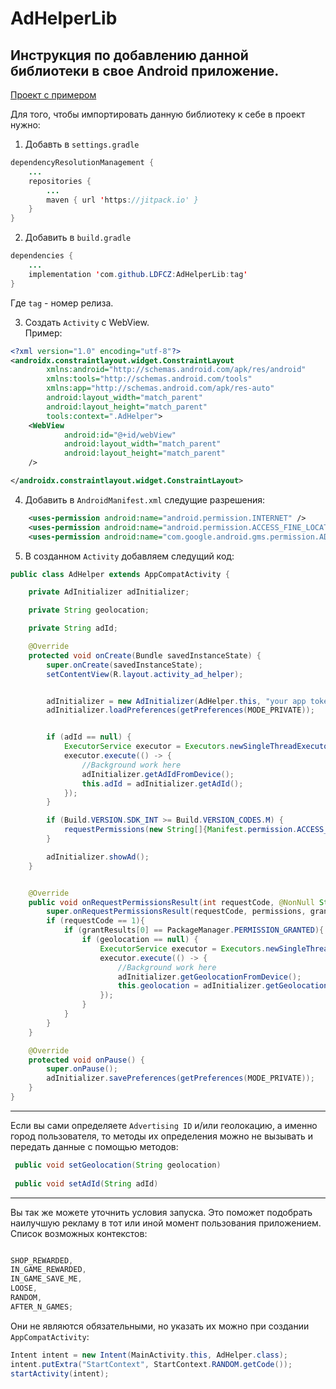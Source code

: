# AdHelperLib

## Инструкция по добавлению данной библиотеки в свое Android приложение.
[Проект с примером](https://github.com/LDFCZ/PreviewApp)  

Для того, чтобы импортировать данную библиотеку к себе в проект нужно:
1. Добавть в ```settings.gradle```
``` java
dependencyResolutionManagement {
    ...
    repositories {
        ...
        maven { url 'https://jitpack.io' }
    }
}
```
2. Добавить в ```build.gradle```
``` java
dependencies {
    ...
    implementation 'com.github.LDFCZ:AdHelperLib:tag'
}
```
Где ```tag``` - номер релиза.

3. Создать ```Activity``` c WebView.     
Пример: 
``` xml
<?xml version="1.0" encoding="utf-8"?>
<androidx.constraintlayout.widget.ConstraintLayout
        xmlns:android="http://schemas.android.com/apk/res/android"
        xmlns:tools="http://schemas.android.com/tools"
        xmlns:app="http://schemas.android.com/apk/res-auto"
        android:layout_width="match_parent"
        android:layout_height="match_parent"
        tools:context=".AdHelper">
    <WebView
            android:id="@+id/webView"
            android:layout_width="match_parent"
            android:layout_height="match_parent"
    />

</androidx.constraintlayout.widget.ConstraintLayout>
```
4. Добавить в ```AndroidManifest.xml``` следущие разрешения:
``` xml
    <uses-permission android:name="android.permission.INTERNET" />
    <uses-permission android:name="android.permission.ACCESS_FINE_LOCATION" tools:ignore="CoarseFineLocation"/>
    <uses-permission android:name="com.google.android.gms.permission.AD_ID"/>
```

5. В созданном ```Activity``` добавляем следущий код: 
``` java
public class AdHelper extends AppCompatActivity {

    private AdInitializer adInitializer;

    private String geolocation;

    private String adId;

    @Override
    protected void onCreate(Bundle savedInstanceState) {
        super.onCreate(savedInstanceState);
        setContentView(R.layout.activity_ad_helper);


        adInitializer = new AdInitializer(AdHelper.this, "your app token", R.id.webView);
        adInitializer.loadPreferences(getPreferences(MODE_PRIVATE));


        if (adId == null) {
            ExecutorService executor = Executors.newSingleThreadExecutor();
            executor.execute(() -> {
                //Background work here
                adInitializer.getAdIdFromDevice();
                this.adId = adInitializer.getAdId();
            });
        }

        if (Build.VERSION.SDK_INT >= Build.VERSION_CODES.M) {
            requestPermissions(new String[]{Manifest.permission.ACCESS_FINE_LOCATION}, 1);
        }

        adInitializer.showAd();
    }


    @Override
    public void onRequestPermissionsResult(int requestCode, @NonNull String[] permissions, @NonNull int[] grantResults) {
        super.onRequestPermissionsResult(requestCode, permissions, grantResults);
        if (requestCode == 1){
            if (grantResults[0] == PackageManager.PERMISSION_GRANTED){
                if (geolocation == null) {
                    ExecutorService executor = Executors.newSingleThreadExecutor();
                    executor.execute(() -> {
                        //Background work here
                        adInitializer.getGeolocationFromDevice();
                        this.geolocation = adInitializer.getGeolocation();
                    });
                }
            }
        }
    }

    @Override
    protected void onPause() {
        super.onPause();
        adInitializer.savePreferences(getPreferences(MODE_PRIVATE));
    }
}
```
----------------------
Если вы сами определяете ```Advertising ID``` и/или геолокацию, а именно город пользователя, то методы их определения можно не вызывать и передать данные с помощью методов: 
``` java
 public void setGeolocation(String geolocation) 
 
 public void setAdId(String adId) 
```
----------------------
Вы так же можете уточнить условия запуска. Это поможет подобрать наилучшую рекламу в тот или иной момент пользования приложением.
Список возможных контекстов:
``` java

SHOP_REWARDED,
IN_GAME_REWARDED,
IN_GAME_SAVE_ME,
LOOSE,
RANDOM,
AFTER_N_GAMES;
```
Они не являются обязательными, но указать их можно при создании ```AppCompatActivity```:
``` java
Intent intent = new Intent(MainActivity.this, AdHelper.class);
intent.putExtra("StartContext", StartContext.RANDOM.getCode());
startActivity(intent);
```
